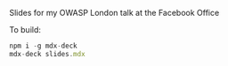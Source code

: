 Slides for my OWASP London talk at the Facebook Office

To build:
```javascript
npm i -g mdx-deck
mdx-deck slides.mdx
```
